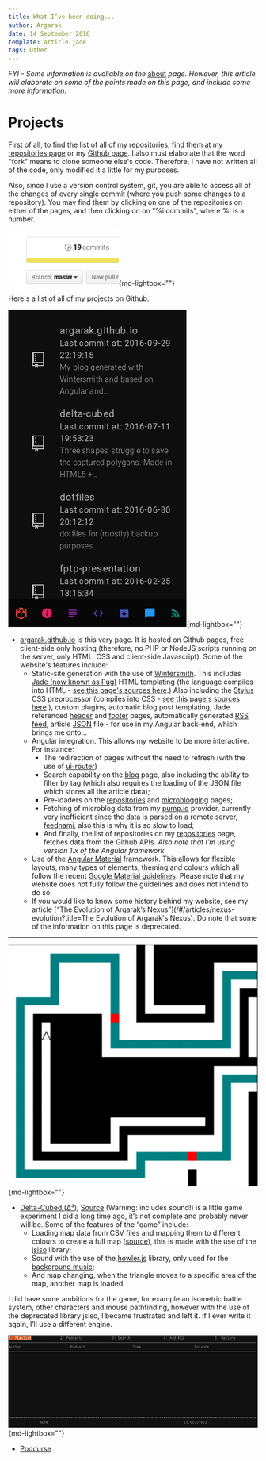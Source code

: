 ```yaml
---
title: What I’ve been doing...
author: Argarak
date: 14 September 2016
template: article.jade
tags: Other
---
```


*FYI - Some information is avaliable on the* [about](/#/about) *page. However, this article will elaborate on some of the points made on this page, and include some more information.*

# Projects

First of all, to find the list of all of my repositories, find them at [my repositories page](/#/programs) or my [Github page](https://github.com/argarak?tab=repositories).
I also must elaborate that the word "fork" means to clone someone else's code. Therefore, I have not written all of the code, only modified it a little for my purposes.

Also, since I use a version control system, git, you are able to access all of the changes of every single commit (where you push some changes to a repository). You may find them by clicking on one of the repositories on either of the pages, and then clicking on on "%i commits", where %i is a number. 

![An image of the commits menu on top of all the repository files.](commits.png){md-lightbox=""}

Here's a list of all of my projects on Github:

![The argarak.github.io website on mobile](nexus.png){md-lightbox=""}

* [argarak.github.io](https://github.com/argarak/argarak.github.io) is this very page. It is hosted on Github pages, free client-side only hosting (therefore, no PHP or NodeJS scripts running on the server, only HTML, CSS and client-side Javascript). Some of the website's features include:
    * Static-site generation with the use of [Wintersmith](http://wintersmith.io/). This includes [Jade (now known as Pug)](https://pugjs.org/api/getting-started.html) HTML templating (the language compiles into HTML - [see this page's sources here](https://github.com/argarak/argarak.github.io/tree/dev/templates).) Also including the [Stylus](http://stylus-lang.com/) CSS preprocessor (compiles into CSS - [see this page's sources here](https://github.com/argarak/argarak.github.io/blob/dev/contents/css/main.styl).), custom plugins, automatic blog post templating, Jade referenced [header](https://github.com/argarak/argarak.github.io/blob/dev/templates/header.jade) and [footer](https://github.com/argarak/argarak.github.io/blob/dev/templates/footer.jade) pages, automatically generated [RSS](http://www.whatisrss.com/) [feed](/feed.xml), article [JSON](http://json.org/) file - for use in my Angular back-end, which brings me onto...
    * Angular integration. This allows my website to be more interactive. For instance:
        * The redirection of pages without the need to refresh (with the use of [ui-router](https://github.com/angular-ui/ui-router))
        * Search capability on the [blog](/#/blog) page, also including the ability to filter by tag (which also requires the loading of the JSON file which stores all the article data);
        * Pre-loaders on the [repositories](/#/programs) and [microblogging](/#/microblog) pages;
        * Fetching of microblog data from my [pump.io](http://pump.io) provider, currently very inefficient since the data is parsed on a remote server, [feednami](https://sekando.com/docs/feednami), also this is why it is so slow to load;
        * And finally, the list of repositories on my [repositories](/#/programs) page, fetches data from the Github APIs.
      *Also note that I’m using version 1.x of the Angular framework*
    * Use of the [Angular Material](https://material.angularjs.org/latest/) framework. This allows for flexible layouts, many types of elements, theming and colours which all follow the recent [Google Material guidelines](https://material.google.com/). Please note that my website does not fully follow the guidelines and does not intend to do so.
    * If you would like to know some history behind my website, see my article [“The Evolution of Argarak’s Nexus”](/#/articles/nexus-evolution?title=The Evolution of Argarak's Nexus). Do note that some of the information on this page is deprecated.

<hr>

![Screenshot of the running game.](delta.png){md-lightbox=""}

* [Delta-Cubed (Δ³)](http://argarak.github.io/delta-cubed/), [Source](https://github.com/argarak/delta-cubed) (Warning: includes sound!) is a little game experiment I did a long time ago, it’s not complete and probably never will be. Some of the features of the “game” include:
    * Loading map data from CSV files and mapping them to different colours to create a full map ([source](https://github.com/argarak/delta-cubed/blob/master/libraries/loadMap.js)), this is made with the use of the [jsiso](http://jsiso.com/) library;
    * Sound with the use of the [howler.js](https://howlerjs.com/) library, only used for the [background music](https://github.com/argarak/delta-cubed/tree/master/music);
    * And map changing, when the triangle moves to a specific area of the map, another map is loaded.

I did have some ambitions for the game, for example an isometric battle system, other characters and mouse pathfinding, however with the use of the deprecated library jsiso, I became frustrated and left it. If I ever write it again, I’ll use a different engine.

![Screenshot of the unfinished Podcurse application in a virtual terminal.](podcurse.png){md-lightbox=""}

* [Podcurse](https://github.com/argarak/podcurse)
